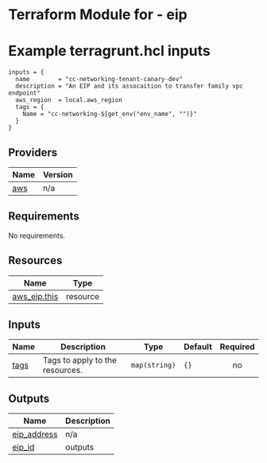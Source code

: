 <!-- BEGIN_TF_DOCS -->
# Terraform Module for - eip
# Example terragrunt.hcl inputs 
```hcl
inputs = {
  name        = "cc-networking-tenant-canary-dev"
  description = "An EIP and its assocaition to transfer family vpc endpoint"
  aws_region  = local.aws_region
  tags = {
    Name = "cc-networking-${get_env("env_name", "")}"
  }
}
```
## Providers

| Name | Version |
|------|---------|
| <a name="provider_aws"></a> [aws](#provider\_aws) | n/a |
## Requirements

No requirements.
## Resources

| Name | Type |
|------|------|
| [aws_eip.this](https://registry.terraform.io/providers/hashicorp/aws/latest/docs/resources/eip) | resource |
## Inputs

| Name | Description | Type | Default | Required |
|------|-------------|------|---------|:--------:|
| <a name="input_tags"></a> [tags](#input\_tags) | Tags to apply to the resources. | `map(string)` | `{}` | no |
## Outputs

| Name | Description |
|------|-------------|
| <a name="output_eip_address"></a> [eip\_address](#output\_eip\_address) | n/a |
| <a name="output_eip_id"></a> [eip\_id](#output\_eip\_id) | outputs |

<!-- END_TF_DOCS -->